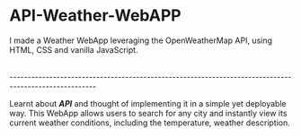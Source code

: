 # API-Weather-WebAPP

<p>I made a Weather WebApp leveraging the OpenWeatherMap API, using HTML, CSS and vanilla JavaScript.</p> 
<br>
------------------------------------------------------------------------------------------------------

Learnt about <B><I>API</B></I> and thought of implementing it in a simple yet deployable way. This WebApp allows users to search for any city and instantly view its current weather conditions, including the temperature, weather description. 
